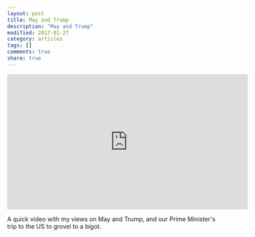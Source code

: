 ```yaml
---
layout: post
title: May and Trump
description: "May and Trump"
modified: 2017-01-27
category: articles
tags: []
comments: true
share: true
---
```


<iframe width="560" height="315" src="https://www.youtube.com/embed/qKdgnvlecsQ" frameborder="0" allowfullscreen></iframe>

A quick video with my views on May and Trump, and our Prime Minister's trip to the US to grovel to a bigot.


